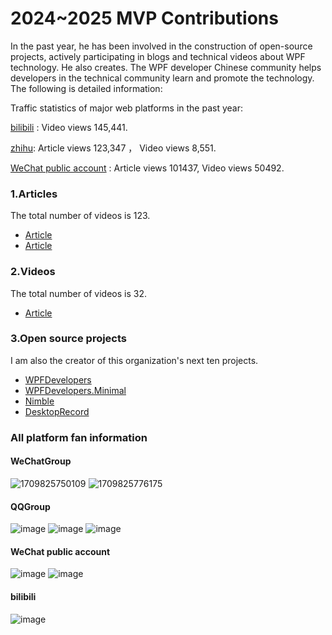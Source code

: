 # 2024~2025 MVP Contributions

In the past year, he has been involved in the construction of open-source projects, actively participating in blogs and technical videos about WPF technology. He also creates. The WPF developer Chinese community helps developers in the technical community learn and promote the technology.
The following is detailed information:

Traffic statistics of major web platforms in the past year:

[bilibili](https://space.bilibili.com/320207474?spm_id_from=333.1007.0.0) : Video views 145,441.

[zhihu](https://www.zhihu.com/people/WPFDevelopers): Article views 123,347 ， Video views 8,551.

[WeChat public account](https://mp.weixin.qq.com/mp/appmsgalbum?__biz=MzAwMzI4Nzc5Mg==&action=getalbum&album_id=1785824210196463617&scene=126&sessionid=1723945693&uin=&key=&devicetype=Windows+10+x64&version=6309092b&lang=zh_CN&ascene=0) : Article views 101437, Video views 50492.

### 1.Articles   
The total number of videos is 123.
   - [Article](https://github.com/yanjinhuagood/BlogDirectory/blob/main/2023.md)
   - [Article](https://mp.weixin.qq.com/mp/appmsgalbum?__biz=MzAwMzI4Nzc5Mg==&action=getalbum&album_id=2754510204914040834&scene=126&sessionid=946015035&uin=&key=&devicetype=Windows+10+x64&version=6309092b&lang=zh_CN&ascene=0)

### 2.Videos
The total number of videos is 32.
- [Article](https://github.com/yanjinhuagood/BlogDirectory/blob/main/2023bilibili.md)
   
### 3.Open source projects
I am also the creator of this organization's next ten projects.
   - [WPFDevelopers](https://github.com/WPFDevelopersOrg/WPFDevelopers)
   - [WPFDevelopers.Minimal](https://github.com/WPFDevelopersOrg/WPFDevelopers.Minimal)
   - [Nimble](https://github.com/WPFDevelopersOrg/Nimble)
   - [DesktopRecord](https://github.com/yanjinhuagood/DesktopRecord)

### All platform fan information

#### WeChatGroup
![1709825750109](https://github.com/yanjinhuagood/BlogDirectory/assets/23089734/839ce3c8-018d-47e0-8f47-50f67cd094aa)
![1709825776175](https://github.com/yanjinhuagood/BlogDirectory/assets/23089734/deac1c14-ff27-4097-b7e7-c4b424794424)


#### QQGroup
![image](https://github.com/yanjinhuagood/BlogDirectory/assets/23089734/d5b7fe04-d845-43c8-b636-6e5e19c54424)
![image](https://github.com/yanjinhuagood/BlogDirectory/assets/23089734/f99b6297-0660-4c93-9ed7-56617fb50deb)
![image](https://github.com/yanjinhuagood/BlogDirectory/assets/23089734/b2667e93-a854-4719-adea-4e91eb82e589)


#### WeChat public account
![image](https://github.com/yanjinhuagood/BlogDirectory/assets/23089734/47ba1572-0b73-4a3d-805b-698c5ec0e35b)
![image](https://github.com/yanjinhuagood/BlogDirectory/assets/23089734/4338010e-08a9-44fa-a817-5c20457ccb96)

#### bilibili
![image](https://github.com/yanjinhuagood/BlogDirectory/assets/23089734/79f0fa1d-4f8e-43b8-ba17-464a7e6b5b5b)

